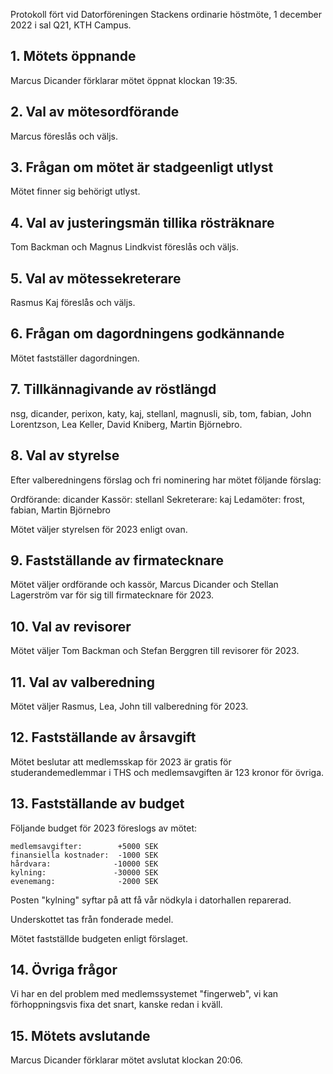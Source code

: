 <!-- 
.. title: Datorföreningen Stackens höstmöte 2022
.. slug: hostmoteproto
.. date: 2022-12-01 21:00:00 CET
.. description: 
.. category: 2022
-->

Protokoll fört vid Datorföreningen Stackens ordinarie höstmöte, 1
december 2022 i sal Q21, KTH Campus.

<!-- TEASER_END -->

## 1. Mötets öppnande

Marcus Dicander förklarar mötet öppnat klockan 19:35.

## 2. Val av mötesordförande

Marcus föreslås och väljs.

## 3. Frågan om mötet är stadgeenligt utlyst

Mötet finner sig behörigt utlyst.

## 4. Val av justeringsmän tillika rösträknare

Tom Backman och Magnus Lindkvist föreslås och väljs.

## 5. Val av mötessekreterare

Rasmus Kaj föreslås och väljs.

## 6. Frågan om dagordningens godkännande

Mötet fastställer dagordningen.

## 7. Tillkännagivande av röstlängd

nsg, dicander, perixon, katy, kaj, stellanl, magnusli, sib, tom,
fabian, John Lorentzson, Lea Keller, David Kniberg, Martin Björnebro.

## 8. Val av styrelse

Efter valberedningens förslag och fri nominering har mötet följande förslag:

Ordförande: dicander
Kassör: stellanl
Sekreterare: kaj
Ledamöter: frost, fabian, Martin Björnebro

Mötet väljer styrelsen för 2023 enligt ovan.

## 9. Fastställande av firmatecknare

Mötet väljer ordförande och kassör, Marcus Dicander och Stellan
Lagerström var för sig till firmatecknare för 2023.

## 10. Val av revisorer

Mötet väljer Tom Backman och Stefan Berggren till revisorer för 2023.

## 11. Val av valberedning

Mötet väljer Rasmus, Lea, John till valberedning för 2023.

## 12. Fastställande av årsavgift

Mötet beslutar att medlemsskap för 2023 är gratis för
studerandemedlemmar i THS och medlemsavgiften är 123 kronor för
övriga.

## 13. Fastställande av budget

Följande budget för 2023 föreslogs av mötet:

    medlemsavgifter:        +5000 SEK
    finansiella kostnader:  -1000 SEK
    hårdvara:              -10000 SEK
    kylning:               -30000 SEK
    evenemang:              -2000 SEK

Posten "kylning" syftar på att få vår nödkyla i datorhallen
reparerad.

Underskottet tas från fonderade medel.

Mötet fastställde budgeten enligt förslaget.

## 14. Övriga frågor

Vi har en del problem med medlemssystemet "fingerweb", vi kan
förhoppningsvis fixa det snart, kanske redan i kväll.

## 15. Mötets avslutande

Marcus Dicander förklarar mötet avslutat klockan 20:06.
